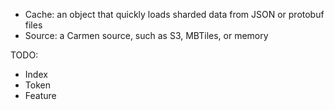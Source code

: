 
* Cache: an object that quickly loads sharded data from JSON or protobuf files
* Source: a Carmen source, such as S3, MBTiles, or memory

TODO:
* Index
* Token
* Feature
